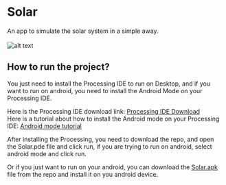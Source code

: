 # Solar
An app to simulate the solar system in a simple away.<br><br>
![alt text](https://i.imgur.com/0bwk9rM.gif)

## How to run the project?
You just need to install the Processing IDE to run on Desktop, and if you want to run on android, you need to install the Android Mode on your Processing IDE.

Here is the Processing IDE download link: [Processing IDE Download](https://processing.org/download/)<br>
Here is a tutorial about how to install the Android mode on your Processing IDE: [Android mode tutorial](https://android.processing.org/install.html)<br>

After installing the Processing, you need to download the repo, and open the Solar.pde file and click run, if you are trying to run on android, select android mode and click run.

Or if you just want to run on your android, you can download the [Solar.apk](https://github.com/viniciuseb/Solar/raw/master/Solar.apk) file from the repo and install it on you android device.
